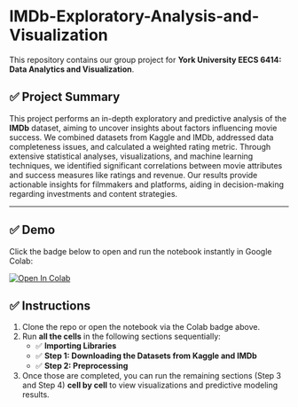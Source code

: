 # IMDb-Exploratory-Analysis-and-Visualization

This repository contains our group project for **York University EECS 6414: Data Analytics and Visualization**. 

## ✅ Project Summary
This project performs an in-depth exploratory and predictive analysis of the **IMDb** dataset, aiming to uncover insights about factors influencing movie success. We combined datasets from Kaggle and IMDb, addressed data completeness issues, and calculated a weighted rating metric. Through extensive statistical analyses, visualizations, and machine learning techniques, we identified significant correlations between movie attributes and success measures like ratings and revenue. Our results provide actionable insights for filmmakers and platforms, aiding in decision-making regarding investments and content strategies.

---

## ✅ Demo

Click the badge below to open and run the notebook instantly in Google Colab:

[![Open In Colab](https://colab.research.google.com/assets/colab-badge.svg)](https://colab.research.google.com/drive/1bVzMzBXgk15g65w65qPiR8EWfzP_ErwY#scrollTo=sznks8xNnMS-)

## ✅ Instructions
1. Clone the repo or open the notebook via the Colab badge above.
2. Run **all the cells** in the following sections sequentially:
   - ✅ **Importing Libraries**
   - ✅ **Step 1: Downloading the Datasets from Kaggle and IMDb**
   - ✅ **Step 2: Preprocessing**
3. Once those are completed, you can run the remaining sections (Step 3 and Step 4) **cell by cell** to view visualizations and predictive modeling results.


